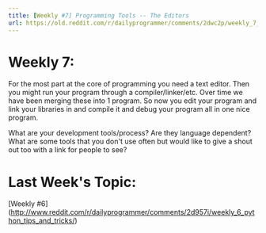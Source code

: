 ```yaml
---
title: [Weekly #7] Programming Tools -- The Editors
url: https://old.reddit.com/r/dailyprogrammer/comments/2dwc2p/weekly_7_programming_tools_the_editors/
---
```


# Weekly 7:

For the most part at the core of programming you need a text editor. Then you might run your program through a compiler/linker/etc. Over time we have been merging these into 1 program. So now you edit your program and link your libraries in and compile it and debug your program all in one nice program.

What are your development tools/process? Are they language dependent? What are some tools that you don't use often but would like to give a shout out too with a link for people to see?


# Last Week's Topic:
[Weekly #6] (http://www.reddit.com/r/dailyprogrammer/comments/2d957i/weekly_6_python_tips_and_tricks/)